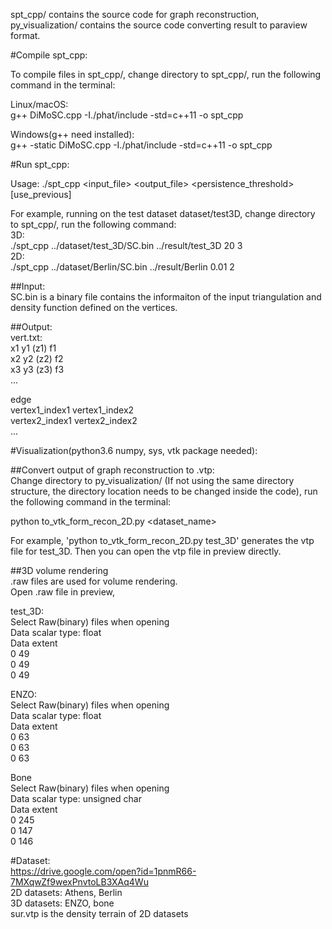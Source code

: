 spt_cpp/ contains the source code for graph reconstruction, py_visualization/ contains the source code converting result to paraview format.<br />

#Compile spt_cpp:<br />

To compile files in spt_cpp/, change directory to spt_cpp/, run the following command in the terminal:<br />

Linux/macOS:<br />
g++ DiMoSC.cpp -I./phat/include -std=c++11 -o spt_cpp<br />

Windows(g++ need installed):<br />
g++ -static DiMoSC.cpp -I./phat/include -std=c++11 -o spt_cpp<br />

#Run spt_cpp:<br />

Usage: ./spt_cpp <input_file> <output_file> <persistence_threshold> <dimension> [use_previous]<br />

For example, running on the test dataset dataset/test3D, change directory to spt_cpp/, run the following command: <br />
3D:<br />
./spt_cpp ../dataset/test_3D/SC.bin ../result/test_3D 20 3<br />
2D:<br />
./spt_cpp ../dataset/Berlin/SC.bin ../result/Berlin 0.01 2<br />

##Input:<br />
SC.bin is a binary file contains the informaiton of the input triangulation and density function defined on the vertices.<br />

##Output:<br />
vert.txt: <br />
x1 y1 (z1) f1<br />
x2 y2 (z2) f2<br />
x3 y3 (z3) f3<br />
...<br />

edge<br />
vertex1_index1 vertex1_index2<br />
vertex2_index1 vertex2_index2<br />
...<br />


#Visualization(python3.6 numpy, sys, vtk package needed):<br />

##Convert output of graph reconstruction to .vtp:<br />
Change directory to py_visualization/ (If not using the same directory structure, the directory location needs to be changed inside the code), run the following command in the terminal:<br />

python to_vtk_form_recon_2D.py <dataset_name><br />

For example, 'python to_vtk_form_recon_2D.py test_3D' generates the vtp file for test_3D. Then you can open the vtp file in preview directly.<br />

##3D volume rendering<br />
.raw files are used for volume rendering.<br />
Open .raw file in preview, <br />

test_3D:<br />
Select Raw(binary) files when opening<br />
Data scalar type: float<br />
Data extent <br />
0 49<br />
0 49<br />
0 49<br />

ENZO:<br />
Select Raw(binary) files when opening<br />
Data scalar type: float<br />
Data extent <br />
0 63<br />
0 63<br />
0 63<br />

Bone<br />
Select Raw(binary) files when opening<br />
Data scalar type: unsigned char<br />
Data extent <br />
0 245<br />
0 147<br />
0 146<br />

#Dataset:<br />
https://drive.google.com/open?id=1pnmR66-7MXqwZf9wexPnvtoLB3XAq4Wu<br />
2D datasets: Athens, Berlin<br />
3D datasets: ENZO, bone<br />
sur.vtp is the density terrain of 2D datasets


